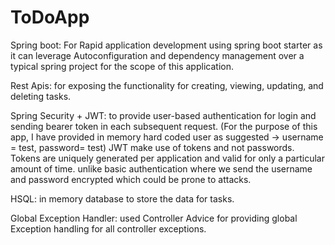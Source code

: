 # ToDoApp
Spring boot: For Rapid application development using spring boot starter as it can leverage Autoconfiguration and dependency management over a typical spring
project for the scope of this application.

 Rest Apis: for exposing the functionality for creating, viewing, updating, and deleting tasks.
 
Spring Security + JWT: to provide user-based authentication for login and sending bearer token in each subsequent request. 
(For the purpose of this app, I have provided in memory hard coded user as suggested -> username = test, password= test)
JWT make use of tokens and not passwords. Tokens are uniquely generated per application and valid for only a particular amount of time.
unlike basic authentication where we send the username and password encrypted which could be prone to attacks.

HSQL: in memory database to store the data for tasks.

Global Exception Handler: used Controller Advice for providing global Exception handling for all controller exceptions.
